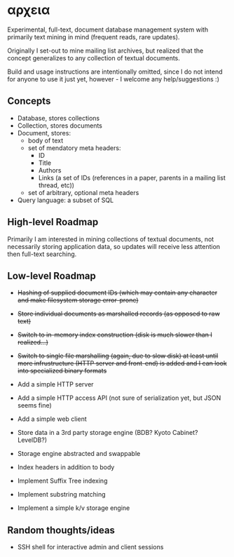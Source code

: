 αρχεια
======

Experimental, full-text, document database management system with primarily
text mining in mind (frequent reads, rare updates).

Originally I set-out to mine mailing list archives, but realized that the
concept generalizes to any collection of textual documents.

Build and usage instructions are intentionally omitted, since I do not intend
for anyone to use it just yet, however - I welcome any help/suggestions :)


Concepts
--------
* Database, stores collections
* Collection, stores documents
* Document, stores:
    - body of text
    - set of mendatory meta headers:
        - ID
        - Title
        - Authors
        - Links (a set of IDs (references in a paper, parents in a mailing list
          thread, etc))
    - set of arbitrary, optional meta headers
* Query language: a subset of SQL


High-level Roadmap
------------------
Primarily I am interested in mining collections of textual documents, not
necessarily storing application data, so updates will receive less attention
then full-text searching.


Low-level Roadmap
-----------------
* ~~Hashing of supplied document IDs (which may contain any character and make
  filesystem storage error-prone)~~
* ~~Store individual documents as marshalled records (as opposed to raw text)~~
* ~~Switch to in-memory index construction (disk is much slower than I
  realized...)~~
* ~~Switch to single file marshalling (again, due to slow disk) at least until
  more infrustructure (HTTP server and front-end) is added and I can look into
  specialized binary formats~~

* Add a simple HTTP server
* Add a simple HTTP access API (not sure of serialization yet, but JSON seems
  fine)
* Add a simple web client
* Store data in a 3rd party storage engine (BDB? Kyoto Cabinet? LevelDB?)
* Storage engine abstracted and swappable
* Index headers in addition to body
* Implement Suffix Tree indexing
* Implement substring matching
* Implement a simple k/v storage engine


Random thoughts/ideas
---------------------
* SSH shell for interactive admin and client sessions
